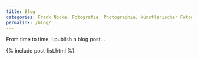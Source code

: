 ```yaml
---
title: Blog
categories: Frank Nocke, Fotografie, Photographie, künstlerischer Fotograf, privater Photograph
permalink: /blog/
---
```


From time to time, I publish a blog post...


{% include post-list.html %}

